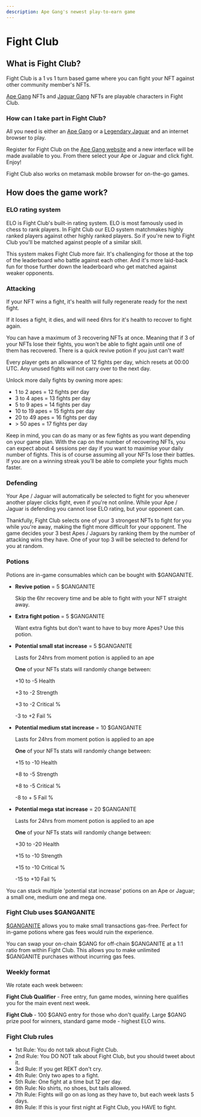 ```yaml
---
description: Ape Gang's newest play-to-earn game
---
```


# Fight Club

## What is Fight Club?

Fight Club is a 1 vs 1 turn based game where you can fight your NFT against other community member's NFTs.

[Ape Gang](../../nft-collections/ape-gang.md) NFTs and [Jaguar Gang](../../nft-collections/jaguar-gang.md) NFTs are playable characters in Fight Club.

### How can I take part in Fight Club?

All you need is either an [Ape Gang](../../nft-collections/ape-gang.md) or a [Legendary Jaguar](../../nft-collections/jaguar-gang.md) and an internet browser to play.

Register for Fight Club on the [Ape Gang website](https://apegang.art/) and a new interface will be made available to you. From there select your Ape or Jaguar and click fight. Enjoy!

Fight Club also works on metamask mobile browser for on-the-go games.

## How does the game work?

### ELO rating system

ELO is Fight Club's built-in rating system. ELO is most famously used in chess to rank players. In Fight Club our ELO system matchmakes highly ranked players against other highly ranked players. So if you're new to Fight Club you'll be matched against people of a similar skill.&#x20;

This system makes Fight Club more fair. It's challenging for those at the top of the leaderboard who battle against each other. And it's more laid-back fun for those further down the leaderboard who get matched against weaker opponents.

### Attacking

If your NFT wins a fight, it's health will fully regenerate ready for the next fight.&#x20;

If it loses a fight, it dies, and will need 6hrs for it's health to recover to fight again.&#x20;

You can have a maximum of 3 recovering NFTs at once. Meaning that if 3 of your NFTs lose their fights, you won't be able to fight again until one of them has recovered. There is a quick revive potion if you just can't wait!

Every player gets an allowance of 12 fights per day, which resets at 00:00 UTC. Any unused fights will not carry over to the next day.&#x20;

Unlock more daily fights by owning more apes:

* 1 to 2 apes = 12 fights per day
* 3 to 4 apes = 13 fights per day
* 5 to 9 apes = 14 fights per day
* 10 to 19 apes = 15 fights per day
* 20 to 49 apes = 16 fights per day
* \> 50 apes = 17 fights per day

Keep in mind, you can do as many or as few fights as you want depending on your game plan. With the cap on the number of recovering NFTs, you can expect about 4 sessions per day if you want to maximise your daily number of fights. This is of course assuming all your NFTs lose their battles. If you are on a winning streak you’ll be able to complete your fights much faster.

### Defending

Your Ape / Jaguar will automatically be selected to fight for you whenever another player clicks fight, even if you're not online. While your Ape / Jaguar is defending you cannot lose ELO rating, but your opponent can.

Thankfully, Fight Club selects one of your 3 strongest NFTs to fight for you while you're away, making the fight more difficult for your opponent. The game decides your 3 best Apes / Jaguars by ranking them by the number of attacking wins they have. One of your top 3 will be selected to defend for you at random.

### Potions

Potions are in-game consumables which can be bought with $GANGANITE.&#x20;

*   **Revive potion** = 5 $GANGANITE

    Skip the 6hr recovery time and be able to fight with your NFT straight away.
*   **Extra fight potion** = 5 $GANGANITE

    Want extra fights but don't want to have to buy more Apes? Use this potion.
*   **Potential small stat increase** = 5 $GANGANITE

    Lasts for 24hrs from moment potion is applied to an ape

    **One** of your NFTs stats will randomly change between:&#x20;

    \+10 to -5 Health

    \+3 to -2 Strength

    \+3 to -2 Critical %

    \-3 to +2 Fail %
*   **Potential medium stat increase** = 10 $GANGANITE

    Lasts for 24hrs from moment potion is applied to an ape

    **One** of your NFTs stats will randomly change between:&#x20;

    \+15 to -10 Health

    \+8 to -5 Strength

    \+8 to -5 Critical %

    \-8 to + 5 Fail %
*   **Potential mega stat increase** = 20 $GANGANITE

    Lasts for 24hrs from moment potion is applied to an ape&#x20;

    **One** of your NFTs stats will randomly change between:&#x20;

    \+30 to -20 Health

    \+15 to -10 Strength

    \+15 to -10 Critical %

    \-15 to +10 Fail %

You can stack multiple 'potential stat increase' potions on an Ape or Jaguar; a small one, medium one and mega one.

### Fight Club uses $GANGANITE

[$GANGANITE](../../the-ecosystem/usdganganite-coin.md) allows you to make small transactions gas-free. Perfect for in-game potions where gas fees would ruin the experience.

You can swap your on-chain $GANG for off-chain $GANGANITE at a 1:1 ratio from within Fight Club. This allows you to make unlimited $GANGANITE purchases without incurring gas fees.

### Weekly format

We rotate each week between:

**Fight Club Qualifier** - Free entry, fun game modes, winning here qualifies you for the main event next week.

**Fight Club** - 100 $GANG entry for those who don't qualify. Large $GANG prize pool for winners, standard game mode - highest ELO wins.

### Fight Club rules

* 1st Rule: You do not talk about Fight Club.&#x20;
* 2nd Rule: You DO NOT talk about Fight Club, but you should tweet about it.&#x20;
* 3rd Rule: If you get REKT don't cry.
* 4th Rule: Only two apes to a fight.
* 5th Rule: One fight at a time but 12 per day.&#x20;
* 6th Rule: No shirts, no shoes, but tails allowed.&#x20;
* 7th Rule: Fights will go on as long as they have to, but each week lasts 5 days.&#x20;
* 8th Rule: If this is your first night at Fight Club, you HAVE to fight.
